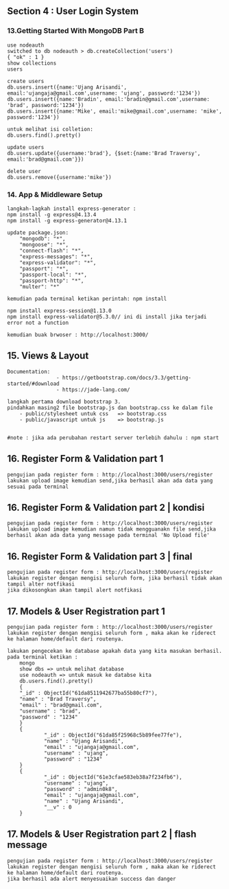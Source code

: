 ## Section 4 : User Login System

### 13.Getting Started With MongoDB Part B

    use nodeauth
    switched to db nodeauth > db.createCollection('users')
    { "ok" : 1 }
    show collections
    users

    create users
    db.users.insert({name:'Ujang Arisandi', email:'ujangaja@gmail.com',username: 'ujang', password:'1234'})
    db.users.insert({name:'Bradin', email:'bradin@gmail.com',username: 'brad', password:'1234'})
    db.users.insert({name:'Mike', email:'mike@gmail.com',username: 'mike', password:'1234'})

    untuk melihat isi colletion:
    db.users.find().pretty()

    update users
    db.users.update({username:'brad'}, {$set:{name:'Brad Traversy', email:'brad@gmail.com'}})

    delete user
    db.users.remove({username:'mike'})

### 14. App & Middleware Setup

    langkah-lagkah install express-generator :
    npm install -g express@4.13.4
    npm install -g express-generator@4.13.1

    update package.json:
        "mongodb": "*",
        "mongoose": "*",
        "connect-flash": "*",
        "express-messages": "*",
        "express-validator": "*",
        "passport": "*",
        "passport-local": "*",
        "passport-http": "*",
        "multer": "*"

    kemudian pada terminal ketikan perintah: npm install

    npm install express-session@1.13.0
    npm install express-validator@5.3.0// ini di install jika terjadi error not a function

    kemudian buak brwoser : http://localhost:3000/

## 15. Views & Layout

    Documentation:
                    - https://getbootstrap.com/docs/3.3/getting-started/#download
                    - https://jade-lang.com/

    langkah pertama download bootstrap 3.
    pindahkan masing2 file bootstrap.js dan bootstrap.css ke dalam file
        - public/stylesheet untuk css   => bootstrap.css
        - public/javascript untuk js    => bootstrap.js


    #note : jika ada perubahan restart server terlebih dahulu : npm start

## 16. Register Form & Validation part 1

    pengujian pada register form : http://localhost:3000/users/register
    lakukan upload image kemudian send,jika berhasil akan ada data yang sesuai pada terminal

## 16. Register Form & Validation part 2 | kondisi

    pengujian pada register form : http://localhost:3000/users/register
    lakukan upload image kemudian namun tidak mengguanakn file send,jika berhasil akan ada data yang message pada terminal 'No Upload file'

## 16. Register Form & Validation part 3 | final

    pengujian pada register form : http://localhost:3000/users/register
    lakukan register dengan mengisi seluruh form, jika berhasil tidak akan tampil alter notfikasi
    jika dikosongkan akan tampil alert notfikasi

## 17. Models & User Registration part 1

    pengujian pada register form : http://localhost:3000/users/register
    lakukan register dengan mengisi seluruh form , maka akan ke riderect ke halaman home/default dari routenya.

    lakukan pengecekan ke database apakah data yang kita masukan berhasil.
    pada terminal ketikan :
        mongo
        show dbs => untuk melihat database
        use nodeauth => untuk masuk ke databse kita
        db.users.find().pretty()
        {
        "_id" : ObjectId("61da8511942677ba55b80cf7"),
        "name" : "Brad Traversy",
        "email" : "brad@gmail.com",
        "username" : "brad",
        "password" : "1234"
        }
        {
                "_id" : ObjectId("61da85f25968c5b89fee77fe"),
                "name" : "Ujang Arisandi",
                "email" : "ujangaja@gmail.com",
                "username" : "ujang",
                "password" : "1234"
        }
        {
                "_id" : ObjectId("61e3cfae583eb38a7f234fb6"),
                "username" : "ujang",
                "password" : "admin0k8",
                "email" : "ujangaja@gmail.com",
                "name" : "Ujang Arisandi",
                "__v" : 0
        }

## 17. Models & User Registration part 2 | flash message

    pengujian pada register form : http://localhost:3000/users/register
    lakukan register dengan mengisi seluruh form , maka akan ke riderect ke halaman home/default dari routenya.
    jika berhasil ada alert menyesuaikan success dan danger
